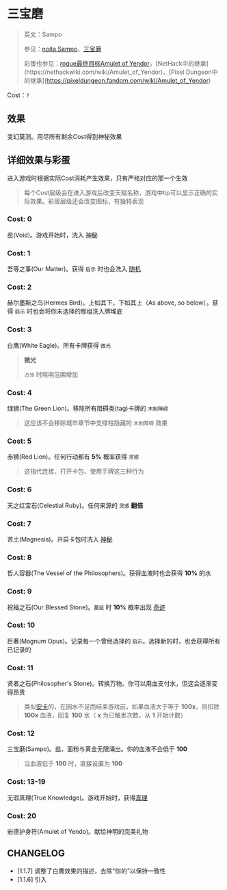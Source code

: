# 三宝磨

> 英文：Sampo
>
> 参见：[noita Sampo](https://noita.wiki.gg/wiki/Sampo#cite_note-3)，[三宝磨](https://zh.wikipedia.org/wiki/%E4%B8%89%E5%AE%9D%E7%A3%A8)
>
> 彩蛋也参见：[rogue最终目标Amulet of Yendor](https://en.wikipedia.org/wiki/Rogue_(video_game))，[NetHack中的继承](https://nethackwiki.com/wiki/Amulet_of_Yendor)，[Pixel Dungeon中的继承](https://pixeldungeon.fandom.com/wiki/Amulet_of_Yendor)

Cost：`?`

## 效果

变幻莫测。用尽所有剩余Cost得到神秘效果

## 详细效果与彩蛋

进入游戏时根据实际Cost消耗产生效果，只有严格对应的那一个生效

> 每个Cost层级会在进入游戏后改变天赋名称，游戏中tip可以显示正确的实际效果。彩蛋层级还会改变图标，有独特表现

### Cost: 0

盐(Void)。游戏开始时，洗入 [神秘](../卡牌组/神秘.md)

### Cost: 1

吾等之事(Our Matter)。获得 `启示` 时也会洗入 [随机](../卡牌组/随机.md)

### Cost: 2

赫尔墨斯之鸟(Hermes Bird)。上如其下，下如其上（As above, so below）。获得 `启示` 时也会将你未选择的那组洗入牌堆底

### Cost: 3

白鹰(White Eagle)。所有卡牌获得 `微光`

> **微光**
>
> `占领` 时照明范围增加

### Cost: 4

绿狮(The Green Lion)。移除所有阻碍类(tag)卡牌的 `木制障碍`

> 这应该不会移除城市章节中支撑柱隐藏的 `木制障碍` 效果

### Cost: 5

赤狮(Red Lion)。任何行动都有 **5%** 概率获得 `灵感`

> 这指代连接、打开卡包、使用手牌这三种行为

### Cost: 6

天之红宝石(Celestial Ruby)。任何来源的 `灵感` **翻倍**

### Cost: 7

苦土(Magnesia)。开启卡包时洗入 [神秘](../卡牌组/神秘.md)

### Cost: 8

哲人容器(The Vessel of the Philosophers)。获得血液时也会获得 **10%** 的水

### Cost: 9

祝福之石(Our Blessed Stone)。`蔓延` 时 **10%** 概率出现 [奇迹](../卡牌组/奇迹.md)

### Cost: 10

巨著(Magnum Opus)。记录每一个曾经选择的 `启示`。选择新的时，也会获得所有已记录的

### Cost: 11

贤者之石(Philosopher's Stone)。转换万物。你可以用血支付水，但这会逐渐变得昂贵

> 类似[安卡](安卡.md)的，在因水不足而结束游戏前，如果血液大于等于 **100x**，则扣除 **100x** 血液，回复 **100** 水（ **x** 为已触发次数，从 **1** 开始计数）

### Cost: 12

三宝磨(Sampo)。盐、面粉与黄金无限涌出。你的血液不会低于 **100**

> 当血液低于 **100** 时，直接设置为 **100**

### Cost: 13-19

无瑕真理(True Knowledge)。游戏开始时，获得[真理](../卡牌组/真理.md)

### Cost: 20

岩德护身符(Amulet of Yendo)。献给神明的完美礼物

## CHANGELOG

- [1.1.7] 调整了白鹰效果的描述，去除"你的"以保持一致性
- [1.1.6] 引入
